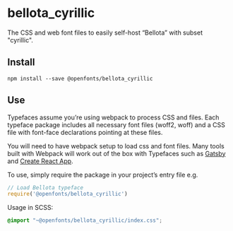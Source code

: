 
# bellota_cyrillic

The CSS and web font files to easily self-host “Bellota” with subset "cyrillic".

## Install

`npm install --save @openfonts/bellota_cyrillic`

## Use

Typefaces assume you’re using webpack to process CSS and files. Each typeface
package includes all necessary font files (woff2, woff) and a CSS file with
font-face declarations pointing at these files.

You will need to have webpack setup to load css and font files. Many tools built
with Webpack will work out of the box with Typefaces such as [Gatsby](https://github.com/gatsbyjs/gatsby)
and [Create React App](https://github.com/facebookincubator/create-react-app).

To use, simply require the package in your project’s entry file e.g.

```javascript
// Load Bellota typeface
require('@openfonts/bellota_cyrillic')
```

Usage in SCSS:
```scss
@import "~@openfonts/bellota_cyrillic/index.css";
```
